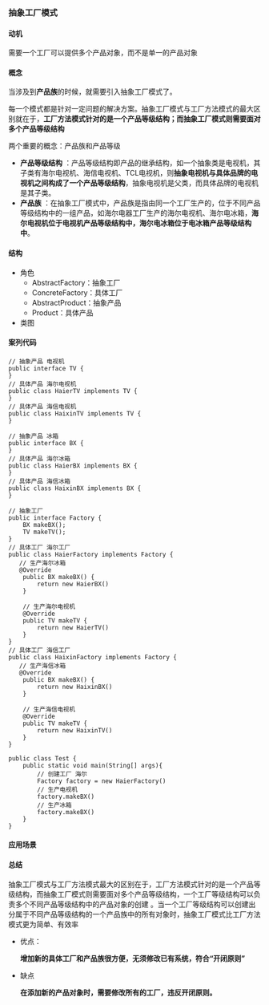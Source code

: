 ### 抽象工厂模式

#### 动机

需要一个工厂可以提供多个产品对象，而不是单一的产品对象

#### 概念

当涉及到**产品族**的时候，就需要引入抽象工厂模式了。

每一个模式都是针对一定问题的解决方案。抽象工厂模式与工厂方法模式的最大区别就在于，**工厂方法模式针对的是一个产品等级结构；而抽象工厂模式则需要面对多个产品等级结构**

两个重要的概念：产品族和产品等级

- **产品等级结构** ：产品等级结构即产品的继承结构，如一个抽象类是电视机，其子类有海尔电视机、海信电视机、TCL电视机，则**抽象电视机与具体品牌的电视机之间构成了一个产品等级结构**，抽象电视机是父类，而具体品牌的电视机是其子类。
- **产品族** ：在抽象工厂模式中，产品族是指由同一个工厂生产的，位于不同产品等级结构中的一组产品，如海尔电器工厂生产的海尔电视机、海尔电冰箱，**海尔电视机位于电视机产品等级结构中，海尔电冰箱位于电冰箱产品等级结构中**。

#### 结构

- 角色
  - AbstractFactory：抽象工厂
  - ConcreteFactory：具体工厂
  - AbstractProduct：抽象产品
  - Product：具体产品
- 类图

#### 案列代码

```
// 抽象产品 电视机
public interface TV {
}
// 具体产品 海尔电视机
public class HaierTV implements TV {
}
// 具体产品 海信电视机
public class HaixinTV implements TV {
}

// 抽象产品 冰箱
public interface BX {
}
// 具体产品 海尔冰箱
public class HaierBX implements BX {
}
// 具体产品 海信冰箱
public class HaixinBX implements BX {
}
```

```
// 抽象工厂
public interface Factory {
    BX makeBX();
    TV makeTV();
}
// 具体工厂 海尔工厂
public class HaierFactory implements Factory {
   // 生产海尔冰箱
   @Override
    public BX makeBX() {
        return new HaierBX()
    }
    
    // 生产海尔电视机
    @Override
    public TV makeTV {
        return new HaierTV()
    }
}
// 具体工厂 海信工厂
public class HaixinFactory implements Factory {
   // 生产海信冰箱
   @Override
    public BX makeBX() {
        return new HaixinBX()
    }
    
    // 生产海信电视机
    @Override
    public TV makeTV {
        return new HaixinTV()
    }
}
```

```
public class Test {
    public static void main(String[] args){
        // 创建工厂 海尔
        Factory factory = new HaierFactory()
        // 生产电视机
        factory.makeBX()
        // 生产冰箱
        factory.makeBX()
    }  
}
```

#### 应用场景

#### 总结

抽象工厂模式与工厂方法模式最大的区别在于，工厂方法模式针对的是一个产品等级结构，而抽象工厂模式则需要面对多个产品等级结构，一个工厂等级结构可以负责多个不同产品等级结构中的产品对象的创建 。当一个工厂等级结构可以创建出分属于不同产品等级结构的一个产品族中的所有对象时，抽象工厂模式比工厂方法模式更为简单、有效率

- 优点：

  **增加新的具体工厂和产品族很方便，无须修改已有系统，符合“开闭原则”**

- 缺点

  **在添加新的产品对象时，需要修改所有的工厂，违反开闭原则。**

